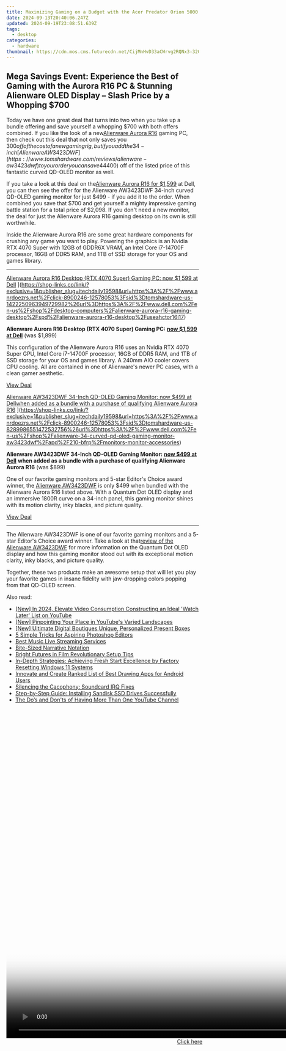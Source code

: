 ```yaml
---
title: Maximizing Gaming on a Budget with the Acer Predator Orion 5000 – In-Depth Review & Performance Analysis
date: 2024-09-13T20:40:06.247Z
updated: 2024-09-19T23:08:51.639Z
tags:
  - desktop
categories:
  - hardware
thumbnail: https://cdn.mos.cms.futurecdn.net/CijMnHvD33aCWrvg2RQNx3-320-80.jpg
---
```


## Mega Savings Event: Experience the Best of Gaming with the Aurora R16 PC & Stunning Alienware OLED Display – Slash Price by a Whopping $700

Today we have one great deal that turns into two when you take up a bundle offering and save yourself a whopping $700 with both offers combined. If you like the look of a new[Alienware Aurora R16](https://www.tomshardware.com/reviews/alienware-aurora-r16) gaming PC, then check out this deal that not only saves you $300 off of the cost of a new gaming rig, but if you add the 34-inch[Alienware AW3423DWF](https://www.tomshardware.com/reviews/alienware-aw3423dwf) to your order you can save 44% ($400) off of the listed price of this fantastic curved QD-OLED monitor as well.

 If you take a look at this deal on the[Alienware Aurora R16 for $1,599](https://shop-links.co/link/?exclusive=1&publisher_slug=itechdaily19598&url=https%3A%2F%2Fwww.anrdoezrs.net%2Fclick-8900246-12578053%3Fsid%3Dtomshardware-us-2552109866798007269%26url%3Dhttps%3A%2F%2Fwww.dell.com%2Fen-us%2Fshop%2Fdesktop-computers%2Falienware-aurora-r16-gaming-desktop%2Fspd%2Falienware-aurora-r16-desktop%2Fuseahctor16i17) at Dell, you can then see the offer for the Alienware AW3423DWF 34-inch curved QD-OLED gaming monitor for just $499 - if you add it to the order. When combined you save that $700 and get yourself a mighty impressive gaming battle station for a total price of $2,098\. If you don't need a new monitor, the deal for just the Alienware Aurora R16 gaming desktop on its own is still worthwhile.

 Inside the Alienware Aurora R16 are some great hardware components for crushing any game you want to play. Powering the graphics is an Nvidia RTX 4070 Super with 12GB of GDDR6X VRAM, an Intel Core i7-14700F processor, 16GB of DDR5 RAM, and 1TB of SSD storage for your OS and games library.

---

[Alienware Aurora R16 Desktop (RTX 4070 Super) Gaming PC: now $1,599 at Dell](https://cdn.mos.cms.futurecdn.net/j9Ar8EpieBwBskeZ5TYvBm-200-100.png "Alienware Aurora R16 Desktop (RTX 4070 Super) Gaming PC: now $1,599 at Dell") ](https://shop-links.co/link/?exclusive=1&publisher_slug=itechdaily19598&url=https%3A%2F%2Fwww.anrdoezrs.net%2Fclick-8900246-12578053%3Fsid%3Dtomshardware-us-1422250963949729982%26url%3Dhttps%3A%2F%2Fwww.dell.com%2Fen-us%2Fshop%2Fdesktop-computers%2Falienware-aurora-r16-gaming-desktop%2Fspd%2Falienware-aurora-r16-desktop%2Fuseahctor16i17)

 **Alienware Aurora R16 Desktop (RTX 4070 Super) Gaming PC:** [**now $1,599 at Dell**](https://shop-links.co/link/?exclusive=1&publisher_slug=itechdaily19598&url=https%3A%2F%2Fwww.anrdoezrs.net%2Fclick-8900246-12578053%3Fsid%3Dtomshardware-us-4105539912223162879%26url%3Dhttps%3A%2F%2Fwww.dell.com%2Fen-us%2Fshop%2Fdesktop-computers%2Falienware-aurora-r16-gaming-desktop%2Fspd%2Falienware-aurora-r16-desktop%2Fuseahctor16i17) (was $1,899)  
  
 This configuration of the Alienware Aurora R16 uses an Nvidia RTX 4070 Super GPU, Intel Core i7-14700F processor, 16GB of DDR5 RAM, and 1TB of SSD storage for your OS and games library. A 240mm AIO cooler covers CPU cooling. All are contained in one of Alienware's newer PC cases, with a clean gamer aesthetic.

[View Deal](https://shop-links.co/link/?exclusive=1&publisher_slug=itechdaily19598&url=https%3A%2F%2Fwww.anrdoezrs.net%2Fclick-8900246-12578053%3Fsid%3Dtomshardware-us-1422250963949729982%26url%3Dhttps%3A%2F%2Fwww.dell.com%2Fen-us%2Fshop%2Fdesktop-computers%2Falienware-aurora-r16-gaming-desktop%2Fspd%2Falienware-aurora-r16-desktop%2Fuseahctor16i17)

[Alienware AW3423DWF 34-Inch QD-OLED Gaming Monitor:&nbsp;now $499 at Dellwhen added as a bundle with a purchase of qualifying Alienware Aurora R16](https://cdn.mos.cms.futurecdn.net/V2XZiVjFfdYQCWbcJuwKHb-200-100.jpg "Alienware AW3423DWF 34-Inch QD-OLED Gaming Monitor:&nbsp;now $499 at Dellwhen added as a bundle with a purchase of qualifying Alienware Aurora R16") ](https://shop-links.co/link/?exclusive=1&publisher_slug=itechdaily19598&url=https%3A%2F%2Fwww.anrdoezrs.net%2Fclick-8900246-12578053%3Fsid%3Dtomshardware-us-8289986551472532756%26url%3Dhttps%3A%2F%2Fwww.dell.com%2Fen-us%2Fshop%2Falienware-34-curved-qd-oled-gaming-monitor-aw3423dwf%2Fapd%2F210-bfrp%2Fmonitors-monitor-accessories)

 **Alienware AW3423DWF 34-Inch QD-OLED Gaming Monitor:** [**now $499 at Dell**](https://shop-links.co/link/?exclusive=1&publisher_slug=itechdaily19598&url=https%3A%2F%2Fwww.anrdoezrs.net%2Fclick-8900246-12578053%3Fsid%3Dtomshardware-us-1275858206171996509%26url%3Dhttps%3A%2F%2Fwww.dell.com%2Fen-us%2Fshop%2Falienware-34-curved-qd-oled-gaming-monitor-aw3423dwf%2Fapd%2F210-bfrp%2Fmonitors-monitor-accessories)   **when added as a bundle with a purchase of qualifying Alienware Aurora R16** (was $899)  
  
 One of our favorite gaming monitors and 5-star Editor's Choice award winner, the [Alienware AW3423DWF](https://www.tomshardware.com/reviews/alienware-aw3423dwf) is only $499 when bundled with the Alienware Aurora R16 listed above. With a Quantum Dot OLED display and an immersive 1800R curve on a 34-inch panel, this gaming monitor shines with its motion clarity, inky blacks, and picture quality.

[View Deal](https://shop-links.co/link/?exclusive=1&publisher_slug=itechdaily19598&url=https%3A%2F%2Fwww.anrdoezrs.net%2Fclick-8900246-12578053%3Fsid%3Dtomshardware-us-8289986551472532756%26url%3Dhttps%3A%2F%2Fwww.dell.com%2Fen-us%2Fshop%2Falienware-34-curved-qd-oled-gaming-monitor-aw3423dwf%2Fapd%2F210-bfrp%2Fmonitors-monitor-accessories)

---

 The Alienware AW3423DWF is one of our favorite gaming monitors and a 5-star Editor's Choice award winner. Take a look at that[review of the Alienware AW3423DWF](https://www.tomshardware.com/reviews/alienware-aw3423dwf) for more information on the Quantum Dot OLED display and how this gaming monitor stood out with its exceptional motion clarity, inky blacks, and picture quality.

 Together, these two products make an awesome setup that will let you play your favorite games in insane fidelity with jaw-dropping colors popping from that QD-OLED screen.

<ins class="adsbygoogle"
     style="display:block"
     data-ad-format="autorelaxed"
     data-ad-client="ca-pub-7571918770474297"
     data-ad-slot="1223367746"></ins>

<ins class="adsbygoogle"
     style="display:block"
     data-ad-client="ca-pub-7571918770474297"
     data-ad-slot="8358498916"
     data-ad-format="auto"
     data-full-width-responsive="true"></ins>

<span class="atpl-alsoreadstyle">Also read:</span>
<div><ul>
<li><a href="https://youtube-sure.techidaily.com/n-2024-elevate-video-consumption-constructing-an-ideal-watch-later-list-on-youtube/"><u>[New] In 2024, Elevate Video Consumption Constructing an Ideal 'Watch Later' List on YouTube</u></a></li>
<li><a href="https://youtube-stream.techidaily.com/new-pinpointing-your-place-in-youtubes-varied-landscapes/"><u>[New] Pinpointing Your Place in YouTube's Varied Landscapes</u></a></li>
<li><a href="https://fox-cloud.techidaily.com/new-ultimate-digital-boutiques-unique-personalized-present-boxes/"><u>[New] Ultimate Digital Boutiques Unique, Personalized Present Boxes</u></a></li>
<li><a href="https://extra-hints.techidaily.com/5-simple-tricks-for-aspiring-photoshop-editors/"><u>5 Simple Tricks for Aspiring Photoshop Editors</u></a></li>
<li><a href="https://extra-hints.techidaily.com/best-music-live-streaming-services/"><u>Best Music Live Streaming Services</u></a></li>
<li><a href="https://extra-hints.techidaily.com/bite-sized-narrative-notation/"><u>Bite-Sized Narrative Notation</u></a></li>
<li><a href="https://article-helps.techidaily.com/bright-futures-in-film-revolutionary-setup-tips/"><u>Bright Futures in Film Revolutionary Setup Tips</u></a></li>
<li><a href="https://win-forum.techidaily.com/in-depth-strategies-achieving-fresh-start-excellence-by-factory-resetting-windows-11-systems/"><u>In-Depth Strategies: Achieving Fresh Start Excellence by Factory Resetting Windows 11 Systems</u></a></li>
<li><a href="https://extra-hints.techidaily.com/innovate-and-create-ranked-list-of-best-drawing-apps-for-android-users/"><u>Innovate and Create Ranked List of Best Drawing Apps for Android Users</u></a></li>
<li><a href="https://windows11.techidaily.com/silencing-the-cacophony-soundcard-irq-fixes/"><u>Silencing the Cacophony: Soundcard IRQ Fixes</u></a></li>
<li><a href="https://driver-download.techidaily.com/step-by-step-guide-installing-sandisk-ssd-drives-successfully/"><u>Step-by-Step Guide: Installing Sandisk SSD Drives Successfully</u></a></li>
<li><a href="https://tech-recovery.techidaily.com/the-dos-and-donts-of-having-more-than-one-youtube-channel/"><u>The Do’s and Don'ts of Having More Than One YouTube Channel</u></a></li>
</ul></div>

<!-- affiliate ads begin -->
<span id="1495277">
					<video width="1536" height="864" style="cursor:pointer"
           poster="//a.impactradius-go.com/display-clicktoplayimage/1495277.png"
           onclick="if(!this.playClicked){this.play();this.setAttribute('controls',true);this.playClicked=true;}">
	   <source src="//a.impactradius-go.com/display-ad/17189-1495277">
	   <img src="//a.impactradius-go.com/display-clicktoplayimage/1495277.png" style="border: none; height: 100%; width: 100%; object-fit: contain">
	</video>
	<div style="width:960px;text-align:center"><a href="javascript:window.open(decodeURIComponent('https%3A%2F%2Ffunwhole.sjv.io%2Fc%2F5597632%2F1495277%2F17189'), '_blank');void(0);">Click here</a></div>
</span>
<img height="0" width="0" src="https://imp.pxf.io/i/5597632/1495277/17189" style="position:absolute;visibility:hidden;" border="0" />
<!-- affiliate ads end -->

